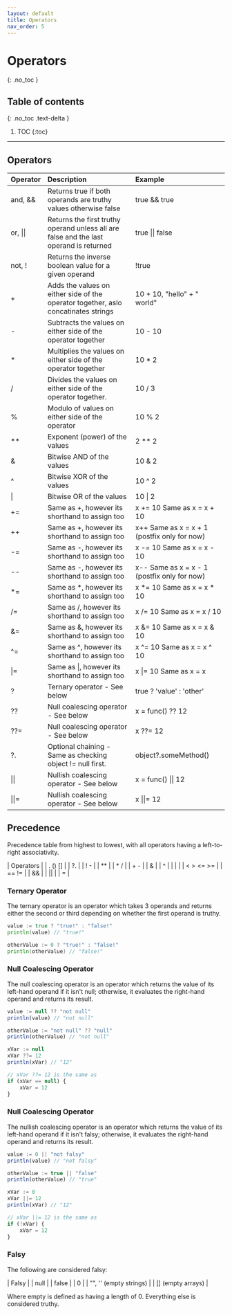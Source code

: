 ```yaml
---
layout: default
title: Operators
nav_order: 5
---
```


# Operators
{: .no_toc }

## Table of contents
{: .no_toc .text-delta }

1. TOC
{:toc}

---
## Operators

| Operator     | Description                                                    | Example                    |
|:-------------|:---------------------------------------------------------------|:---------------------------|
| and, &&      | Returns true if both operands are truthy values otherwise false | true && true |
| or, \|\|     | Returns the first truthy operand unless all are false and the last operand is returned | true \|\| false |
| not, !       | Returns the inverse boolean value for a given operand | !true |
| +            | Adds the values on either side of the operator together, aslo concatinates strings        | 10 + 10, "hello" + " world" |
| -            | Subtracts the values on either side of the operator together   | 10 - 10                    |
| *            | Multiplies the values on either side of the operator together  | 10 * 2                     |
| /            | Divides the values on either side of the operator together.    | 10 / 3                     |
| %            | Modulo of values on either side of the operator                | 10 % 2                     |
| **           | Exponent (power) of the values                                 | 2 ** 2                     |
| &            | Bitwise AND of the values                                      | 10 & 2                     |
| ^            | Bitwise XOR of the values                                      | 10 ^ 2                     |
| \|           | Bitwise OR of the values                                       | 10 \| 2                    |
| +=           | Same as +, however its shorthand to assign too                 | x += 10 Same as x = x + 10 |
| ++           | Same as +, however its shorthand to assign too                 | x++ Same as x = x + 1 (postfix only for now)|
| -=           | Same as -, however its shorthand to assign too                 | x -= 10 Same as x = x - 10 |
| --           | Same as -, however its shorthand to assign too                 | x-- Same as x = x - 1 (postfix only for now)|
| *=           | Same as *, however its shorthand to assign too                 | x *= 10 Same as x = x * 10 |
| /=           | Same as /, however its shorthand to assign too                 | x /= 10 Same as x = x / 10 |
| &=           | Same as &, however its shorthand to assign too                 | x &= 10 Same as x = x & 10 |
| ^=           | Same as ^, however its shorthand to assign too                 | x ^= 10 Same as x = x ^ 10 |
| \|=          | Same as \|, however its shorthand to assign too                | x \|= 10 Same as x = x     |
| ?            | Ternary operator - See below                                   | true ? 'value' : 'other'   |
| ??           | Null coalescing operator - See below                           | x = func() ?? 12           |
| ??=          | Null coalescing operator - See below                           | x ??= 12                   |
| ?.           | Optional chaining - Same as checking object != null first. | object?.someMethod()           |
| \|\|         | Nullish coalescing operator - See below                        | x = func() \|\| 12         |
| \|\|=        | Nullish coalescing operator - See below                        | x \|\|= 12                 |

## Precedence

Precedence table from highest to lowest, with all operators having a left-to-right associativity. 

| Operators |
| . () []   |
| ?.        |
| ! -       |
| \*\*      |
| * /       |
| \+ \-     |
| &         |
| ^         |
| \|        |
| < > <= >= |
| == !=     |
| &&        |
| \|\|      |
| \=        |

### Ternary Operator

The ternary operator is an operator which takes 3 operands and returns either the second or third depending on whether the first operand is truthy. 

```go
value := true ? "true!" : "false!"
println(value) // "true!"

otherValue := 0 ? "true!" : "false!"
println(otherValue) // "false!"
```

### Null Coalescing Operator

The null coalescing operator is an operator which returns the value of its left-hand operand if it isn't null; otherwise, it evaluates the right-hand operand and returns its result.

```ts
value := null ?? "not null"
println(value) // "not null"

otherValue := "not null" ?? "null"
println(otherValue) // "not null"

xVar := null
xVar ??= 12
println(xVar) // "12"

// xVar ??= 12 is the same as
if (xVar == null) {
    xVar = 12
}
```

### Null Coalescing Operator

The nullish coalescing operator is an operator which returns the value of its left-hand operand if it isn't falsy; otherwise, it evaluates the right-hand operand and returns its result.

```ts
value := 0 || "not falsy"
println(value) // "not falsy"

otherValue := true || "false"
println(otherValue) // "true"

xVar := 0
xVar ||= 12
println(xVar) // "12"

// xVar ||= 12 is the same as
if (!xVar) {
    xVar = 12
}
```

### Falsy

The following are considered falsy: 

| Falsy                  |
| null                   | 
| false                  |
| 0                      |
| "", '' (empty strings) |
| []     (empty arrays)  |

 Where empty is defined as having a length of 0.
 Everything else is considered truthy.
